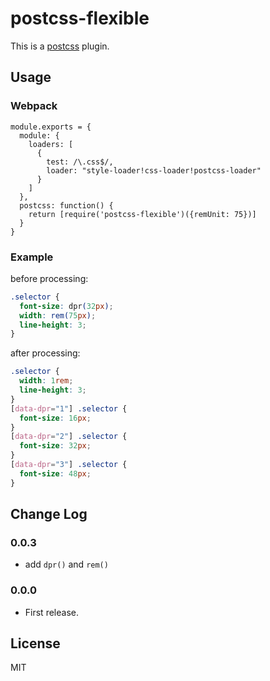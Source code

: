 # postcss-flexible

This is a [postcss](https://www.npmjs.com/package/postcss) plugin.

## Usage

### Webpack

```
module.exports = {
  module: {
    loaders: [
      {
        test: /\.css$/,
        loader: "style-loader!css-loader!postcss-loader"
      }
    ]
  },
  postcss: function() {
    return [require('postcss-flexible')({remUnit: 75})]
  }
}
```

### Example

before processing:

```css
.selector {
  font-size: dpr(32px);
  width: rem(75px);
  line-height: 3;
}
```

after processing:

```css
.selector {
  width: 1rem;
  line-height: 3;
}
[data-dpr="1"] .selector {
  font-size: 16px;
}
[data-dpr="2"] .selector {
  font-size: 32px;
}
[data-dpr="3"] .selector {
  font-size: 48px;
}
```

## Change Log

### 0.0.3

* add `dpr()` and `rem()`

### 0.0.0

* First release.

## License

MIT
